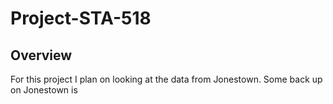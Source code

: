 # Project-STA-518
## Overview
For this project I plan on looking at the data from Jonestown. Some back up on Jonestown is
